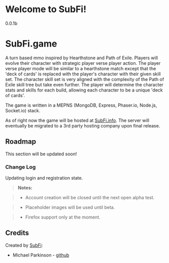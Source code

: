 Welcome to SubFi!
===================

0.0.1b

# SubFi.game 

A turn based mmo inspired by Hearthstone and Path of Exile. Players will evolve their character with strategic player verse player action. The player verse player mode will be similar to a hearthstone match except that the 'deck of cards' is replaced with the player's character with their given skill set.
The character skill set is very aligned with the complexity of the Path of Exile skill tree but take even further. The player will determine the character stats and skills for each build, allowing each character to be a unique 'deck of cards'.

The game is written in a MEPNS (MongoDB, Express, Phaser.io, Node.js, Socket.io) stack. 

As of right now the game will be hosted at [SubFi.info](https://www.subfi.info/). The server will eventually be migrated to a 3rd party hosting company upon final release.

## Roadmap
This section will be updated soon!

### Change Log
Updating login and registration state.

> **Notes:**

> - Account creation will be closed until the next open alpha test.

> - Placeholder images will be used until beta.

> - Firefox support only at the moment.

Credits
-------
Created by [SubFi](http://www.SubFi.info):

* Michael Parkinson - [github](https://github.com/QParkinson)